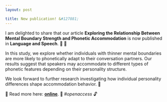 ```yaml
---
layout: post

title: New publication! &#127881;
---
```


I am delighted to share that our article <strong>Exploring the Relationship Between Mental Boundary Strength 
and Phonetic Accommodation</strong> is now published in <strong>Language and Speech</strong>. &#129346; &#127870;

In this study, we explore whether individuals with thinner mental boundaries are more likely to phonetically adapt to 
their conversation partners. Our results suggest that speakers may accommodate to different types of phonetic 
features depending on their personality structure.

We look forward to further research investigating how individual personality differences shape accommodation behavior. &#128064; 

&#128214; Read more here: <strong><a href="https://doi.org/10.1177/00238309251341895" target="_blank" rel="noopener">online</a></strong>. 
&#128214; <em>#openaccess</em> &#128275;
